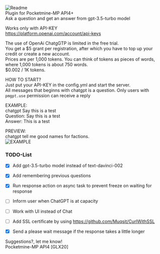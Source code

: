![Readme](https://user-images.githubusercontent.com/79281788/230729315-414e95a9-9d1e-4df9-adbc-40a72cf16a20.png)<br>
Plugin for Pocketmine-MP API4+<br>
Ask a question and get an answer from gpt-3.5-turbo model<br>

Works only with API-KEY<br>
https://platform.openai.com/account/api-keys<br>

The use of OpenAi ChatgGTP is limited in the free trial.<br>
You get a $5 grant per registration, after which you have to top up your credit or create a new account.<br>
Prices are per 1,000 tokens. You can think of tokens as pieces of words, where 1,000 tokens is about 750 words.<br>
$0.002 / 1K tokens.<br>

HOW TO START?<br>
Just put your API-KEY in the config.yml and start the server.<br>
All messages that beginns with chatgpt is a question.
Only users with ```pmgpt.use``` permission can receive a reply


EXAMPLE:<br>
chatgpt Say this is a test<br>
Question: Say this is a test<br>
Answer: This is a test<br>


PREVIEW:<br>
chatgpt tell me good names for factions.<br>
![EXAMPLE](https://user-images.githubusercontent.com/79281788/229948384-927f6786-4f90-4869-8e6c-7a7b570a960e.png)<br>

### TODO-List
- [x] Add gpt-3.5-turbo model instead of text-davinci-002
- [x] Add remembering previous questions
- [x] Run response action on async task to prevent freeze on waiting for response
- [ ] Inform user when ChatGPT is at capacity
- [ ] Work with UI instead of Chat 
- [ ] Add SSL certificate by using https://github.com/Muqsit/CurlWithSSL
- [x] Send a please wait message if the response takes a little longer


Suggestions?, let me know!<br>
Pocketmine-MP API4 [GLX20]<br>
